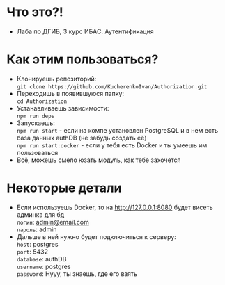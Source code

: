 # Что это?!
 - Лаба по ДГИБ, 3 курс ИБАС. Аутентификация
# Как этим пользоваться?
 - Клонируешь репозиторий:<br>
 	`git clone https://github.com/KucherenkoIvan/Authorization.git`
 - Переходишь в появившуюся папку:<br>
 	`cd Authorization`
 - Устанавливаешь зависимости:<br>
 	`npm run deps`
 - Запускаешь:<br>
 	`npm run start` - если на компе установлен PostgreSQL и в нем есть база данных authDB (не забудь создать её)<br>
 	`npm run start:docker` - если у тебя есть Docker и ты умеешь им пользоваться<br>
 - Всё, можешь смело юзать модуль, как тебе захочется
# Некоторые детали
 - Если используешь Docker, то на http://127.0.0.1:8080 будет висеть админка для бд<br>
   	`логин`: admin@email.com<br>
   	`пароль`: admin<br>
 - Дальше в ней нужно будет подключиться к серверу:<br>
   	`host`: postgres<br>
   	`port`: 5432<br>
   	`database`: authDB<br>
   	`username`: postgres<br>
   	`password`: Нууу, ты знаешь, где его взять
